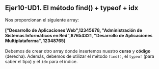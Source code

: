 ## Ejer10-UD1. El método find() + typeof + idx
Nos proporcionan el siguiente array: 
<br><br>
**["Desarrollo de Aplicaciones Web",12345678, "Administración de Sistemas Informáticos en Red",87654321, "Desarrollo de Aplicaciones Multiplataforma", 12348765]**
<br><br>
Debemos de crear otro array donde insertemos nuestro **curso** y **código** (derecha). Además, debemos de utilizar el método `find()`, el `typeof` (para saber el tipo) y el `idx` para el índice.
